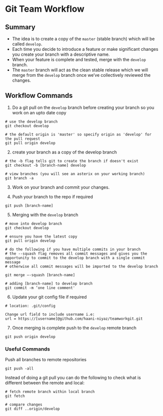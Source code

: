 Git Team Workflow
=================



## Summary ##
  

   * The idea is to create a copy of the `master` (stable branch) which will be called `develop`.
   * Each time you decide to introduce a feature or make significant changes you create your branch with a descriptive name.
   * When your feature is complete and tested, merge with the `develop` branch.
   * The `master` branch will act as the clean stable release which we will merge from the `develop` branch once we’ve collectively reviewed the changes.



## Workflow Commands ##


1. Do a git pull on the `develop` branch before creating your branch so you work on an upto date copy

```
# use the develop branch
git checkout develop

# the default origin is 'master' so specify origin as 'develop' for the pull request
git pull origin develop
```


2. create your branch as a copy of the develop branch

```
# the -b flag tells git to create the branch if doesn't exist
git checkout -b [branch-name] develop

# view branches (you will see an asterix on your working branch)
git branch -a

```


3. Work on your branch and commit your changes.


4. Push your branch to the repo if required

`git push [branch-name]`


5. Merging with the `develop` branch

```
# move into develop branch
git checkout develop

# ensure you have the latest copy
git pull origin develop

# do the following if you have multiple commits in your branch
# the --squash flag removes all commit messages and gives you the opportunity to commit to the develop branch with a single commit message
# otherwise all commit messages will be imported to the develop branch

git merge –-squash [branch-name]

# adding [branch-name] to develop branch
git commit -m ‘one line comment'
```


6. Update your git config file if required
```
# location: .git/config

Change url field to include username i.e:
url = https://[username]@github.com/haani-niyaz/teamworkgit.git
```


7. Once merging is complete push to the `develop` remote branch

`git push origin develop`




### Useful Commands ###

Push all branches to remote repositories

`git push -all`



Instead of doing a git pull you can do the following to check what is different between the remote and local:

```
# fetch remote branch within local branch
git fetch 

# compare changes
git diff ..origin/develop
```






